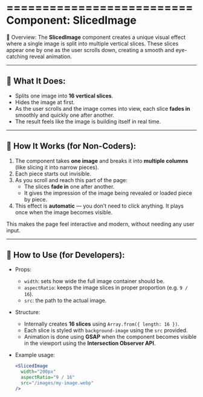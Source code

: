 ==========================
Component: SlicedImage
==========================

📌 Overview:
The **SlicedImage** component creates a unique visual effect where a single image is split into multiple vertical slices. These slices appear one by one as the user scrolls down, creating a smooth and eye-catching reveal animation.

--------------------------------------------
🎯 What It Does:
--------------------------------------------

- Splits one image into **16 vertical slices**.
- Hides the image at first.
- As the user scrolls and the image comes into view, each slice **fades in** smoothly and quickly one after another.
- The result feels like the image is building itself in real time.

--------------------------------------------
📂 How It Works (for Non-Coders):
--------------------------------------------

1. The component takes **one image** and breaks it into **multiple columns** (like slicing it into narrow pieces).
2. Each piece starts out invisible.
3. As you scroll and reach this part of the page:
   - The slices **fade in** one after another.
   - It gives the impression of the image being revealed or loaded piece by piece.
4. This effect is **automatic** — you don’t need to click anything. It plays once when the image becomes visible.

This makes the page feel interactive and modern, without needing any user input.

--------------------------------------------
🧾 How to Use (for Developers):
--------------------------------------------

- Props:
  - `width`: sets how wide the full image container should be.
  - `aspectRatio`: keeps the image slices in proper proportion (e.g. `9 / 16`).
  - `src`: the path to the actual image.

- Structure:
  - Internally creates **16 slices** using `Array.from({ length: 16 })`.
  - Each slice is styled with `background-image` using the `src` provided.
  - Animation is done using **GSAP** when the component becomes visible in the viewport using the **Intersection Observer API**.

- Example usage:
  ```jsx
  <SlicedImage
    width="200px"
    aspectRatio="9 / 16"
    src="/images/my-image.webp"
  />
